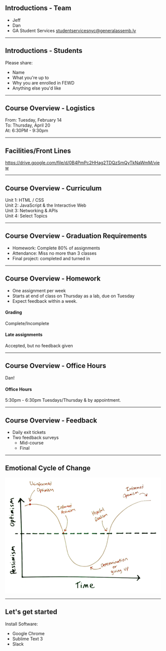## Introductions - Team

* Jeff
* Dan
* GA Student Services <studentservicesnyc@generalassemb.ly>

---

## Introductions - Students

Please share:

* Name
* What you're up to
* Why you are enrolled in FEWD
* Anything else you'd like

---

## Course Overview - Logistics

From: Tuesday, February 14 <br>
To: Thursday, April 20 <br>
At: 6:30PM - 9:30pm

---

## Facilities/Front Lines

https://drive.google.com/file/d/0B4PmPc2HHag2TDQzSmQyTkNaWmM/view

---

## Course Overview - Curriculum

Unit 1: HTML / CSS <br>
Unit 2: JavaScript & the Interactive Web <br>
Unit 3: Networking & APIs <br>
Unit 4: Select Topics

---

## Course Overview - Graduation Requirements

* Homework: Complete 80% of assignments
* Attendance: Miss no more than 3 classes
* Final project: completed and turned in

---

## Course Overview - Homework

* One assignment per week
* Starts at end of class on Thursday as a lab, due on Tuesday
* Expect feedback within a week.

#### Grading

Complete/Incomplete

#### Late assignments

Accepted, but no feedback given

---

## Course Overview - Office Hours

Dan!

#### Office Hours

5:30pm - 6:30pm Tuesdays/Thursday & by appointment.

---

## Course Overview - Feedback

* Daily exit tickets
* Two feedback surveys
  * Mid-course
  * Final

---

## Emotional Cycle of Change

<img src="./img/emotional-curve.png">

---

## Let's get started

Install Software:

* Google Chrome
* Sublime Text 3
* Slack